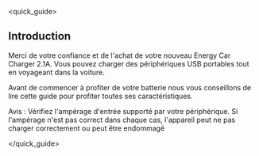 <quick_guide>
## Introduction

Merci de votre confiance et de l'achat de votre nouveau Energy Car Charger 2.1A. Vous pouvez charger des périphériques USB portables tout en voyageant dans la voiture.

Avant de commencer à profiter de votre batterie nous vous conseillons de lire cette guide pour profiter toutes ses caractéristiques.

Avis : Vérifiez l'ampérage d'entrée supporté par votre périphérique. Si l'ampérage n'est pas correct dans chaque cas, l'appareil peut ne pas charger correctement ou peut être endommagé

</quick_guide>
